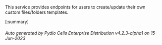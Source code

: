 






This service provides endpoints for users to create/update their own custom files/folders templates.

[:summary]

###### Auto generated by Pydio Cells Enterprise Distribution v4.2.3-alpha1 on 15-Jun-2023
